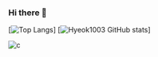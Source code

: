 ### Hi there 👋

<!--
**Hyeok1003/Hyeok1003** is a ✨ _special_ ✨ repository because its `README.md` (this file) appears on your GitHub profile.

Here are some ideas to get you started:

- 🔭 I’m currently working on ...
- 🌱 I’m currently learning ...
- 👯 I’m looking to collaborate on ...
- 🤔 I’m looking for help with ...
- 💬 Ask me about ...
- 📫 How to reach me: ...
- 😄 Pronouns: ...
- ⚡ Fun fact: ...
-->


[![Top Langs](https://github-readme-stats.vercel.app/api/top-langs/?username=Hyeok1003)]
[![Hyeok1003 GitHub stats](https://github-readme-stats.vercel.app/api?username=Hyeok1003&show_icons=true&theme=dark)]


![c](https://img.shields.io/badge/C-00599C?style=for-the-badge&logo=c&logoColor=white)
